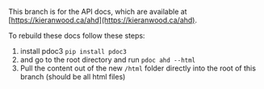 This branch is for the API docs, which are available at [https://kieranwood.ca/ahd](https://kieranwood.ca/ahd).

To rebuild these docs follow these steps:
1. install pdoc3 ```pip install pdoc3```
2. and go to the root directory and run ```pdoc ahd --html``` 
3. Pull the content out of the new ```/html``` folder directly into the root of this branch (should be all html files)
